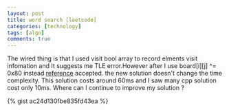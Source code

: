 ```yaml
---
layout: post
title: word search [leetcode]
categories: [technology]
tags: [algo]
comments: true
---
```

The wired thing is that I used visit bool array to record elments visit infomation and It suggests me TLE error.However after I use board[i][j] ^= 0x80 instead [reference](https://oj.leetcode.com/discuss/22848/why-my-solution-with-dfs-is-tle) accepted. the new solution doesn't change the time complexity. This solution costs around 60ms and I saw many cpp solution cost only  10ms. Where can I continue to improve my solution ?

{% gist ac24d130fbe835fd43ea %}

